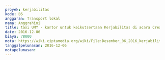 ```yaml
---
proyek: kerjabilitas
kode: B5
anggaran: Transport lokal
nama: Anggrahini
title: taxi UMY - kantor untuk keikutsertaan Kerjabilitas di acara Creativepreneur XL - Universitas Muhammadiyah Yogyakarta
date: 2016-12-06
biaya: 78000
nota: https://wiki.ciptamedia.org/wiki/File:Desember_06_2016_kerjabilitas_B5_taxi_event_UMY_dari_UMY_ke_kantor_inok376.jpg
tanggalpelunasan: 2016-12-06
notapelunasan:
---
```

